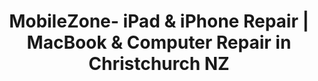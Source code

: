 ---
title: "MobileZone- iPad & iPhone Repair | MacBook & Computer Repair in Christchurch NZ"
url: /christchurch/mobilezone-ipad-and-iphone-repair-macbook-and-computer-repair-in-christchurch-nz/
shop: mobile phone
---